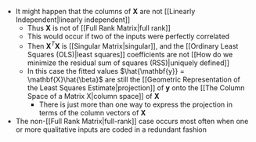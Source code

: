 - It might happen that the columns of $\mathbf{X}$ are not [[Linearly Independent|linearly independent]]
	- Thus $\mathbf{X}$ is not of [[Full Rank Matrix|full rank]]
	- This would occur if two of the inputs were perfectly correlated
	- Then $\mathbf{X}^T\mathbf{X}$ is [[Singular Matrix|singular]], and the [[Ordinary Least Squares (OLS)|least squares]] coefficients are not [[How do we minimize the residual sum of squares (RSS)|uniquely defined]]
	- In this case the fitted values $\hat{\mathbf{y}} = \mathbf{X}\hat{\beta}$ are still the [[Geometric Representation of the Least Squares Estimate|projection]] of $\mathbf{y}$ onto the [[The Column Space of a Matrix X|column space]] of $\mathbf{X}$
		- There is just more than one way to express the projection in terms of the column vectors of $\mathbf{X}$
- The non-[[Full Rank Matrix|full-rank]] case occurs most often when one or more qualitative inputs are coded in a redundant fashion